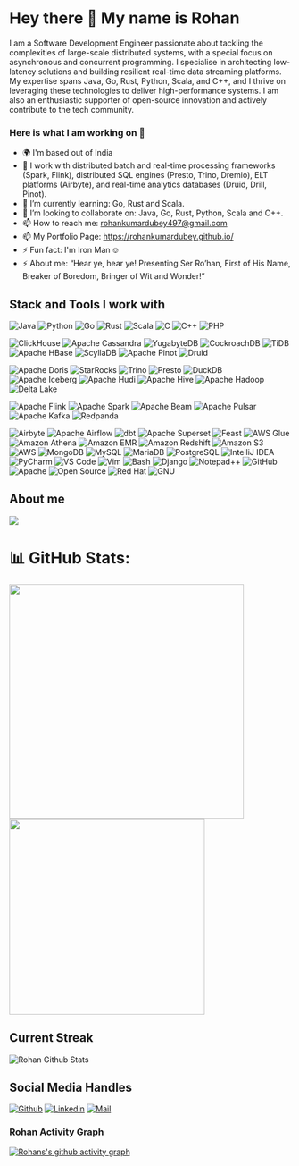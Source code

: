 Hey there 👋 My name is Rohan 
=============================
I am a Software Development Engineer passionate about tackling the complexities of large-scale distributed systems, with a special focus on asynchronous and concurrent programming. I specialise in architecting low-latency solutions and building resilient real-time data streaming platforms. My expertise spans Java, Go, Rust, Python, Scala, and C++, and I thrive on leveraging these technologies to deliver high-performance systems. I am also an enthusiastic supporter of open-source innovation and actively contribute to the tech community.

### Here is what I am working on 👋
- 🌍 I'm based out of India
- 🔭 I work with distributed batch and real-time processing frameworks (Spark, Flink), distributed SQL engines (Presto, Trino, Dremio), ELT platforms (Airbyte), and real-time analytics databases (Druid, Drill, Pinot).
- 🌱 I’m currently learning: Go, Rust and Scala.
- 👯 I’m looking to collaborate on: Java, Go, Rust, Python, Scala and C++.
- 📫 How to reach me: rohankumardubey497@gmail.com
- 📫 My Portfolio Page: https://rohankumardubey.github.io/
- ⚡ Fun fact: I'm Iron Man ⎊
- ⚡ About me: “Hear ye, hear ye! Presenting Ser Ro’han, First of His Name, Breaker of Boredom, Bringer of Wit and Wonder!”


## Stack and Tools I work with 
![Java](https://img.shields.io/badge/Java-007396?style=flat-square&logo=openjdk&logoColor=white)
![Python](https://img.shields.io/badge/Python-3776AB?style=flat-square&logo=python&logoColor=white)
![Go](https://img.shields.io/badge/Go-00ADD8?style=flat-square&logo=go&logoColor=white)
![Rust](https://img.shields.io/badge/Rust-000000?style=flat-square&logo=rust&logoColor=white)
![Scala](https://img.shields.io/badge/Scala-DC322F?style=flat-square&logo=scala&logoColor=white)
![C](https://img.shields.io/badge/C-00599C?style=flat-square&logo=c&logoColor=white)
![C++](https://img.shields.io/badge/C++-00599C?style=flat-square&logo=c%2B%2B&logoColor=white)
![PHP](https://img.shields.io/badge/PHP-777BB4?style=flat-square&logo=php&logoColor=white)
<!-- Distributed SQL/NoSQL Databases -->
![ClickHouse](https://img.shields.io/badge/ClickHouse-FFCC00?style=flat-square)
![Apache Cassandra](https://img.shields.io/badge/Cassandra-1287B1?style=flat-square&logo=apachecassandra&logoColor=white)
![YugabyteDB](https://img.shields.io/badge/YugabyteDB-FF3C00?style=flat-square)
![CockroachDB](https://img.shields.io/badge/CockroachDB-6933FF?style=flat-square)
![TiDB](https://img.shields.io/badge/TiDB-EF1C26?style=flat-square)
![Apache HBase](https://img.shields.io/badge/HBase-0C4A6E?style=flat-square)
![ScyllaDB](https://img.shields.io/badge/ScyllaDB-13C1AC?style=flat-square)
![Apache Pinot](https://img.shields.io/badge/Pinot-31A354?style=flat-square)
![Druid](https://img.shields.io/badge/Druid-1C2E52?style=flat-square)
<!-- Data Warehousing and OLAP -->
![Apache Doris](https://img.shields.io/badge/Doris-2D9CDB?style=flat-square)
![StarRocks](https://img.shields.io/badge/StarRocks-3987FF?style=flat-square)
![Trino](https://img.shields.io/badge/Trino-20B6E7?style=flat-square)
![Presto](https://img.shields.io/badge/Presto-3085C3?style=flat-square)
![DuckDB](https://img.shields.io/badge/DuckDB-FFE866?style=flat-square)
![Apache Iceberg](https://img.shields.io/badge/Iceberg-0277BD?style=flat-square)
![Apache Hudi](https://img.shields.io/badge/Hudi-5C2D91?style=flat-square)
![Apache Hive](https://img.shields.io/badge/Apache%20Hive-FFCA28?style=flat-square&logo=apachehive&logoColor=black)
![Apache Hadoop](https://img.shields.io/badge/Apache%20Hadoop-66CCFF?style=flat-square&logo=apachehadoop&logoColor=black)
![Delta Lake](https://img.shields.io/badge/Delta%20Lake-00B4F2?style=flat-square)
<!-- Distributed Streaming/Batch Processing -->
![Apache Flink](https://img.shields.io/badge/Apache%20Flink-E6526F?style=flat-square&logo=apacheflink&logoColor=white)
![Apache Spark](https://img.shields.io/badge/Apache%20Spark-E25A1C?style=flat-square&logo=apachespark&logoColor=white)
![Apache Beam](https://img.shields.io/badge/Apache%20Beam-F3BA1B?style=flat-square)
![Apache Pulsar](https://img.shields.io/badge/Apache%20Pulsar-188FFF?style=flat-square)
![Apache Kafka](https://img.shields.io/badge/Apache%20Kafka-231F20?style=flat-square&logo=apachekafka&logoColor=white)
![Redpanda](https://img.shields.io/badge/Redpanda-F52A2A?style=flat-square)
<!-- Data Orchestration, Lakehouse, ML -->
![Airbyte](https://img.shields.io/badge/Airbyte-1E4DE8?style=flat-square)
![Apache Airflow](https://img.shields.io/badge/Airflow-017CEE?style=flat-square&logo=apacheairflow&logoColor=white)
![dbt](https://img.shields.io/badge/dbt-FF694B?style=flat-square)
![Apache Superset](https://img.shields.io/badge/Superset-27B5F7?style=flat-square)
![Feast](https://img.shields.io/badge/Feast-00B1B3?style=flat-square)
![AWS Glue](https://img.shields.io/badge/AWS%20Glue-232F3E?style=flat-square&logo=amazonaws&logoColor=white)
![Amazon Athena](https://img.shields.io/badge/Athena-232F3E?style=flat-square&logo=amazonaws&logoColor=white)
![Amazon EMR](https://img.shields.io/badge/EMR-232F3E?style=flat-square&logo=amazonaws&logoColor=white)
![Amazon Redshift](https://img.shields.io/badge/Redshift-8C4FFF?style=flat-square&logo=amazon-redshift&logoColor=white)
![Amazon S3](https://img.shields.io/badge/S3-569A31?style=flat-square&logo=amazon-s3&logoColor=white)
![AWS](https://img.shields.io/badge/AWS-232F3E?style=flat-square&logo=amazonaws&logoColor=white)
![MongoDB](https://img.shields.io/badge/MongoDB-47A248?style=flat-square&logo=mongodb&logoColor=white)
![MySQL](https://img.shields.io/badge/MySQL-4479A1?style=flat-square&logo=mysql&logoColor=white)
![MariaDB](https://img.shields.io/badge/MariaDB-003545?style=flat-square&logo=mariadb&logoColor=white)
![PostgreSQL](https://img.shields.io/badge/PostgreSQL-4169E1?style=flat-square&logo=postgresql&logoColor=white)
![IntelliJ IDEA](https://img.shields.io/badge/IntelliJ%20IDEA-000000?style=flat-square&logo=intellijidea&logoColor=white)
![PyCharm](https://img.shields.io/badge/PyCharm-000000?style=flat-square&logo=pycharm&logoColor=white)
![VS Code](https://img.shields.io/badge/VS%20Code-007ACC?style=flat-square&logo=visualstudiocode&logoColor=white)
![Vim](https://img.shields.io/badge/Vim-019733?style=flat-square&logo=vim&logoColor=white)
![Bash](https://img.shields.io/badge/Bash-4EAA25?style=flat-square&logo=gnu-bash&logoColor=white)
![Django](https://img.shields.io/badge/Django-092E20?style=flat-square&logo=django&logoColor=white)
![Notepad++](https://img.shields.io/badge/Notepad++-90E59A?style=flat-square&logo=notepadplusplus&logoColor=black)
![GitHub](https://img.shields.io/badge/GitHub-181717?style=flat-square&logo=github&logoColor=white)
![Apache](https://img.shields.io/badge/Apache-D22128?style=flat-square&logo=apache&logoColor=white)
![Open Source](https://img.shields.io/badge/Open_Source-3DA639?style=flat-square&logo=opensourceinitiative&logoColor=white)
![Red Hat](https://img.shields.io/badge/Red_Hat-EE0000?style=flat-square&logo=redhat&logoColor=white)
![GNU](https://img.shields.io/badge/GNU-A42E2B?style=flat-square&logo=gnu&logoColor=white)




## About me
<p>
  <img src="https://github-profile-summary-cards.vercel.app/api/cards/profile-details?username=rohankumardubey" />
  <br/>
</p>

# 📊 GitHub Stats:
<p>
  <img align="center" src="https://github-readme-stats.vercel.app/api?username=rohankumardubey&count_private=true&theme=buefy&show_icons=true&include_all_commits=true&show=prs_merged,prs_merged_percentage" width="420"/> 
  <img align="center" src="https://github-readme-stats.vercel.app/api/top-langs/?username=rohankumardubey&layout=compact&theme=buefy&hide_border=true&langs_count=8" width="350"/> 
</p>

## Current Streak
<p>
<img align="center" src="https://streak-stats.demolab.com/?user=rohankumardubey" alt="Rohan Github Stats" /></a>
</p>

## Social Media Handles
[![Github](https://img.shields.io/github/followers/rohankumardubey?label=Follow&style=social)](https://github.com/rohankumardubey)
[![Linkedin](https://img.shields.io/badge/-Rohan%20Kumar%20Dubey-blue?style=flat-square&logo=linkedin&logoColor=white&link=)](https://www.linkedin.com/in/rohan-kumar-dubey-3a9a31156/)
[![Mail](https://img.shields.io/badge/-rohankumardubey497@gmail.com-gray?style=flat-square&logo=gmail&logoColor=red&link=)](mailto:rohankumardubey497@gmail.com)



### Rohan Activity Graph
[![Rohans's github activity graph](https://github-readme-activity-graph.vercel.app/graph?username=rohankumardubey&theme=github-compact&bg_color=000000&color=00FF00&line=ff0000&point=FFFF00&area=true&hide_border=true)](https://github.com/rohankumardubey/github-readme-activity-graph)

